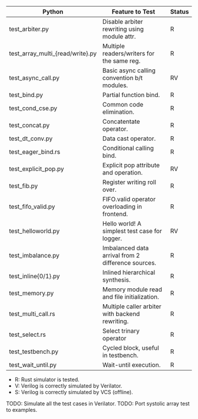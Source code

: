 | Python                           | Feature to Test                                    | Status |
|----------------------------------|----------------------------------------------------|--------|
| test_arbiter.py                  | Disable arbiter rewriting using module attr.       | R      |
| test_array_multi_{read/write}.py | Multiple readers/writers for the same reg.         | R      |
| test_async_call.py               | Basic async calling convention b/t modules.        | RV     |
| test_bind.py                     | Partial function bind.                             | R      |
| test_cond_cse.py                 | Common code elimination.                           | R      |
| test_concat.py                   | Concatentate operator.                             | R      |
| test_dt_conv.py                  | Data cast operator.                                | R      |
| test_eager_bind.rs               | Conditional calling bind.                          | R      |
| test_explicit_pop.py             | Explicit pop attribute and operation.              | RV     |
| test_fib.py                      | Register writing roll over.                        | R      |
| test_fifo_valid.py               | FIFO.valid operator overloading in frontend.       | R      |
| test_helloworld.py               | Hello world! A simplest test case for logger.      | RV     |
| test_imbalance.py                | Imbalanced data arrival from 2 difference sources. | R      |
| test_inline{0/1}.py              | Inlined hierarchical synthesis.                    | R      |
| test_memory.py                   | Memory module read and file initialization.        | R      |
| test_multi_call.rs               | Multiple caller arbiter with backend rewriting.    | R      |
| test_select.rs                   | Select trinary operator                            | R      |
| test_testbench.py                | Cycled block, useful in testbench.                 | R      |
| test_wait_until.py               | Wait-until execution.                              | R      |


- R: Rust simulator is tested.
- V: Verilog is correctly simulated by Verilator.
- S: Verilog is correctly simulated by VCS (offline).

TODO: Simulate all the test cases in Verilator.
TODO: Port systolic array test to examples.

